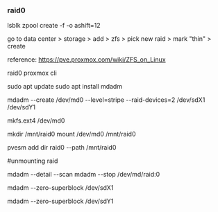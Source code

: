 ### raid0

lsblk
zpool create -f -o ashift=12 <pool> <device1> <device2>

go to data center > storage > add > zfs > pick new raid > mark "thin" > create

reference:
https://pve.proxmox.com/wiki/ZFS_on_Linux


raid0 proxmox cli

sudo apt update
sudo apt install mdadm

mdadm --create /dev/md0 --level=stripe --raid-devices=2 /dev/sdX1 /dev/sdY1

mkfs.ext4 /dev/md0

mkdir /mnt/raid0
mount /dev/md0 /mnt/raid0

pvesm add dir raid0 --path /mnt/raid0


#unmounting raid

mdadm --detail --scan
mdadm --stop /dev/md/raid:0

mdadm --zero-superblock /dev/sdX1 

mdadm --zero-superblock /dev/sdY1
